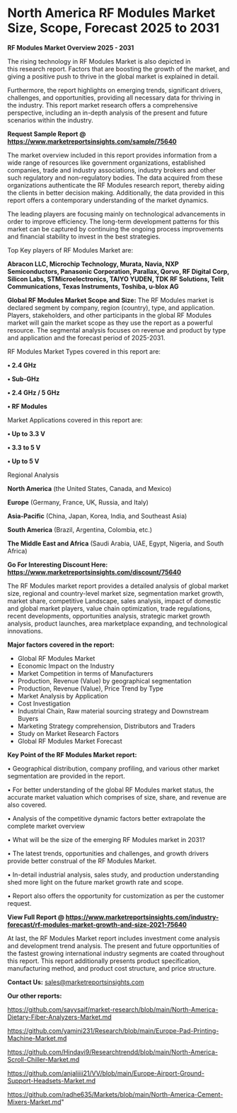 # North America RF Modules Market Size, Scope, Forecast 2025 to 2031

<Strong> RF Modules Market Overview 2025 - 2031</strong>

The rising technology in RF Modules Market is also depicted in this research report. Factors that are boosting the growth of the market, and giving a positive push to thrive in the global market is explained in detail.

Furthermore, the report highlights on emerging trends, significant drivers, challenges, and opportunities, providing all necessary data for thriving in the industry. This report market research offers a comprehensive perspective, including an in-depth analysis of the present and future scenarios within the industry.

<strong>Request Sample Report @ <a href=https://www.marketreportsinsights.com/sample/75640>https://www.marketreportsinsights.com/sample/75640</a></strong>

The market overview included in this report provides information from a wide range of resources like government organizations, established companies, trade and industry associations, industry brokers and other such regulatory and non-regulatory bodies. The data acquired from these organizations authenticate the RF Modules research report, thereby aiding the clients in better decision making. Additionally, the data provided in this report offers a contemporary understanding of the market dynamics.

The leading players are focusing mainly on technological advancements in order to improve efficiency. The long-term development patterns for this market can be captured by continuing the ongoing process improvements and financial stability to invest in the best strategies.

Top Key players of RF Modules Market are:

<strong>Abracon LLC, Microchip Technology, Murata, Navia, NXP Semiconductors, Panasonic Corporation, Parallax, Qorvo, RF Digital Corp, Silicon Labs, STMicroelectronics, TAIYO YUDEN, TDK RF Solutions, Telit Communications, Texas Instruments, Toshiba, u-blox AG</strong>

<strong><b>Global RF Modules Market Scope and Size:</b></strong>
The RF Modules market is declared segment by company, region (country), type, and application. Players, stakeholders, and other participants in the global RF Modules market will gain the market scope as they use the report as a powerful resource. The segmental analysis focuses on revenue and product by type and application and the forecast period of 2025-2031.

RF Modules Market Types covered in this report are:

<strong>• 2.4 GHz

• Sub-GHz

• 2.4 GHz / 5 GHz

• RF Modules</strong>

Market Applications covered in this report are:

<strong>• Up to 3.3 V

• 3.3 to 5 V

• Up to 5 V</strong> 

Regional Analysis

<strong>North America</strong> (the United States, Canada, and Mexico)

<strong>Europe</strong> (Germany, France, UK, Russia, and Italy)

<strong>Asia-Pacific</strong> (China, Japan, Korea, India, and Southeast Asia)

<strong>South America</strong> (Brazil, Argentina, Colombia, etc.)

<strong>The Middle East and Africa</strong> (Saudi Arabia, UAE, Egypt, Nigeria, and South Africa)

<strong>Go For Interesting Discount Here: <a href=https://www.marketreportsinsights.com/discount/75640>https://www.marketreportsinsights.com/discount/75640</a></strong>

The RF Modules market report provides a detailed analysis of global market size, regional and country-level market size, segmentation market growth, market share, competitive Landscape, sales analysis, impact of domestic and global market players, value chain optimization, trade regulations, recent developments, opportunities analysis, strategic market growth analysis, product launches, area marketplace expanding, and technological innovations.

<strong><b>Major factors covered in the report:</b></strong>
<ul>
  <li>Global RF Modules Market </li>
  <li>Economic Impact on the Industry</li>
  <li>Market Competition in terms of Manufacturers</li>
  <li>Production, Revenue (Value) by geographical segmentation</li>
  <li>Production, Revenue (Value), Price Trend by Type</li>
  <li>Market Analysis by Application</li>
  <li>Cost Investigation</li>
  <li>Industrial Chain, Raw material sourcing strategy and Downstream Buyers</li>
  <li>Marketing Strategy comprehension, Distributors and Traders</li>
  <li>Study on Market Research Factors</li>
  <li>Global RF Modules Market Forecast</li>
</ul>

<strong><b>Key Point of the RF Modules Market report:</b></strong>

• Geographical distribution, company profiling, and various other market segmentation are provided in the report.

• For better understanding of the global RF Modules market status, the accurate market valuation which comprises of size, share, and revenue are also covered.

• Analysis of the competitive dynamic factors better extrapolate the complete market overview

• What will be the size of the emerging RF Modules market in 2031?

• The latest trends, opportunities and challenges, and growth drivers provide better construal of the RF Modules Market.

• In-detail industrial analysis, sales study, and production understanding shed more light on the future market growth rate and scope.

• Report also offers the opportunity for customization as per the customer request.

<strong><b>View Full Report @ <a href=https://www.marketreportsinsights.com/industry-forecast/rf-modules-market-growth-and-size-2021-75640>https://www.marketreportsinsights.com/industry-forecast/rf-modules-market-growth-and-size-2021-75640</a></b></strong>


At last, the RF Modules Market report includes investment come analysis and development trend analysis. The present and future opportunities of the fastest growing international industry segments are coated throughout this report. This report additionally presents product specification, manufacturing method, and product cost structure, and price structure.

<strong>Contact Us:</strong>
sales@marketreportsinsights.com

<strong>Our other reports:</strong>

<a href=https://github.com/sayysaif/market-research/blob/main/North-America-Dietary-Fiber-Analyzers-Market.md>https://github.com/sayysaif/market-research/blob/main/North-America-Dietary-Fiber-Analyzers-Market.md</a>

<a href=https://github.com/yamini231/Research/blob/main/Europe-Pad-Printing-Machine-Market.md>https://github.com/yamini231/Research/blob/main/Europe-Pad-Printing-Machine-Market.md</a>

<a href=https://github.com/Hindavi9/Researchtrendd/blob/main/North-America-Scroll-Chiller-Market.md>https://github.com/Hindavi9/Researchtrendd/blob/main/North-America-Scroll-Chiller-Market.md</a>

<a href=https://github.com/anjaliiii21/VV/blob/main/Europe-Airport-Ground-Support-Headsets-Market.md>https://github.com/anjaliiii21/VV/blob/main/Europe-Airport-Ground-Support-Headsets-Market.md</a>

<a href=https://github.com/radhe635/Markets/blob/main/North-America-Cement-Mixers-Market.md>https://github.com/radhe635/Markets/blob/main/North-America-Cement-Mixers-Market.md</a>"
